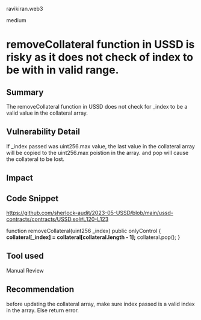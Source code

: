 ravikiran.web3

medium

# removeCollateral function in USSD is risky as it does not check of index to be with in valid range.

## Summary
The removeCollateral function in USSD does not check for _index to be a valid value in the collateral array. 

## Vulnerability Detail
If _index passed was uint256.max value, the last value in the collateral array will be copied to the uint256.max poistion in the array.
and pop will cause the collateral to be lost.

## Impact

## Code Snippet
https://github.com/sherlock-audit/2023-05-USSD/blob/main/ussd-contracts/contracts/USSD.sol#L120-L123

function removeCollateral(uint256 _index) public onlyControl {
        **collateral[_index] = collateral[collateral.length - 1];**
        collateral.pop();
    }
## Tool used

Manual Review

## Recommendation
before updating the collateral array, make sure index passed is a valid index in the array. Else return error.
